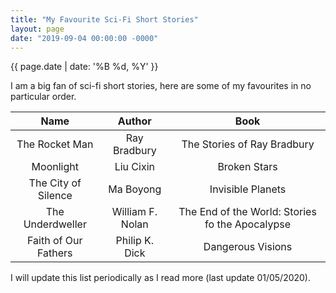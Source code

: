 ```yaml
---
title: "My Favourite Sci-Fi Short Stories"
layout: page
date: "2019-09-04 00:00:00 -0000"
---
```


{{ page.date | date: '%B %d, %Y' }}

I am a big fan of sci-fi short stories, here are some of my favourites in no particular order.

|         Name        |    Author    |             Book            |
|:-------------------:|:------------:|:---------------------------:|
|    The Rocket Man   | Ray Bradbury | The Stories of Ray Bradbury |
|      Moonlight      |   Liu Cixin  |         Broken Stars        |
| The City of Silence |   Ma Boyong  |      Invisible Planets      |
| The Underdweller |   William F. Nolan  |      The End of the World: Stories fo the Apocalypse      |
| Faith of Our Fathers |   Philip K. Dick  | Dangerous Visions |

I will update this list periodically as I read more (last update 01/05/2020).
